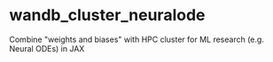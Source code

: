 # wandb_cluster_neuralode
Combine "weights and biases" with HPC cluster for ML research (e.g. Neural ODEs) in JAX
